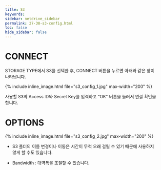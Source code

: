 ```yaml
---
title: S3
keywords:
sidebar: netdrive_sidebar
permalink: 27-38-s3-config.html
toc: false
hide_sidebar: false
---
```


CONNECT
==================
STORAGE TYPE에서 S3를 선택한 후, CONNECT 버튼을 누르면 아래와 같은 창이 나타납니다.


{% include inline_image.html file="s3_config_1.jpg" max-width="200" %}


사용할 S3의 Access ID와 Secret Key를 입력하고 "OK" 버튼을 눌러서 연결 확인을 합니다.

OPTIONS
==================

{% include inline_image.html file="s3_config_2.jpg" max-width="200" %}

* S3 폴더의 이름 변경이나 이동은 시간이 무척 오래 걸릴 수 있기 때문에 사용하지 않게 할 수도 있습니다.

* Bandwidth : 대역폭을 조절할 수 있습니다.